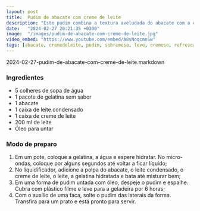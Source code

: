 ```yaml
---
layout: post
title:  Pudim de abacate com creme de leite
description: "Este pudim combina a textura aveludada do abacate com a cremosidade do creme de leite, resultando em uma sobremesa leve e deliciosa"
date:   "2024-02-27 20:21:35 +0300"
image:  "/images/pudim-de-abacate-com-creme-de-leite.jpg"
video_embed: "https://www.youtube.com/embed/A8sNoqcmnSw"
tags: [abacate, cremedeleite, pudim, sobremesa, leve, cremoso, refrescante, delicioso]
---
```



2024-02-27-pudim-de-abacate-com-creme-de-leite.markdown


### Ingredientes

-   5 colheres de sopa de água
-   1 pacote de gelatina sem sabor
-   1 abacate
-   1 caixa de leite condensado
-   1 caixa de creme de leite
-   200 ml de leite
-   Óleo para untar

### Modo de preparo

1.  Em um pote, coloque a gelatina, a água e espere hidratar. No micro-ondas, coloque por alguns segundos até voltar a ficar líquido;
2.  No liquidificador, adicione a polpa do abacate, o leite condensado, o creme de leite, o leite, a gelatina hidratada e bata até misturar bem;
3.  Em uma forma de pudim untada com óleo, despeje o pudim e espalhe. Cubra com plástico filme e leve para a geladeira por 6 horas;
4.  Com o auxílio de uma faca, solte o pudim das laterais da forma. Transfira para um prato e está pronto para servir.
